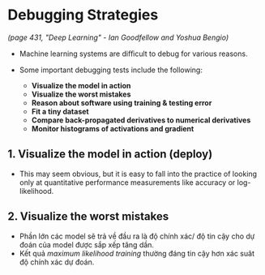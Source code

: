 # Debugging Strategies
*(page 431, "Deep Learning" - Ian Goodfellow and Yoshua Bengio)*

+ Machine learning systems are diﬃcult to debug for various reasons.

+ Some important debugging tests include the following:
    - **Visualize the model in action**
    - **Visualize the worst mistakes**
    - **Reason about software using training & testing error**
    - **Fit a tiny dataset**
    - **Compare back-propagated derivatives to numerical derivatives**
    - **Monitor histograms of activations and gradient**

## 1. Visualize the model in action (deploy)
+ This may seem obvious, but it is easy to fall into the practice of looking only at quantitative performance measurements like accuracy or log-likelihood.

## 2. Visualize the worst mistakes
+ Phần lớn các model sẽ trả về đầu ra là độ chính xác/ độ tin cậy cho dự đoán của model được sắp xếp tăng dần. 
+ Kết quả *maximum likelihood training* thường đáng tin cậy hơn xác suât độ chính xác dự đoán.  